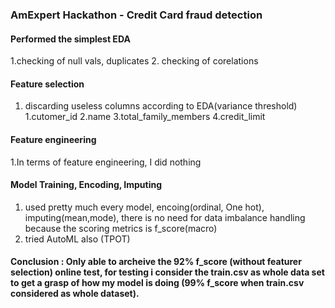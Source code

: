 ### AmExpert Hackathon - Credit Card fraud detection

#### Performed the simplest EDA
1.checking of null vals, duplicates
2. checking of corelations
#### Feature selection 
1. discarding useless columns according to EDA(variance threshold)
	1.cutomer_id
	2.name
	3.total_family_members
	4.credit_limit
#### Feature engineering
1.In terms of feature engineering, I did nothing

#### Model Training, Encoding, Imputing
1. used pretty much every model, encoing(ordinal, One hot), imputing(mean,mode), there is no need for data imbalance handling because the scoring metrics is f_score(macro)
2. tried AutoML also (TPOT)

#### Conclusion : Only able to archeive the 92% f_score (without featurer selection) online test, for testing i consider the train.csv as whole data set to get a grasp of how my model is doing (99% f_score when train.csv considered as whole dataset).
